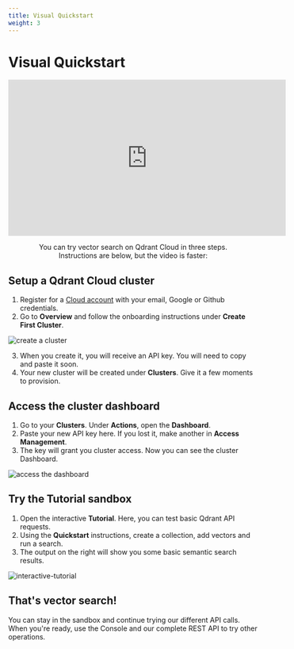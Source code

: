 ```yaml
---
title: Visual Quickstart
weight: 3
---
```


# Visual Quickstart

<p align="center"><iframe width="560" height="315" src="https://www.youtube.com/embed/g6uJhjAoNMg?si=EZ3OtmEdKKHIOgFy" title="YouTube video player" frameborder="0" allow="accelerometer; autoplay; clipboard-write; encrypted-media; gyroscope; picture-in-picture; web-share" referrerpolicy="strict-origin-when-cross-origin" allowfullscreen></iframe></p>
<p style="text-align: center;">You can try vector search on Qdrant Cloud in three steps. 
</br> Instructions are below, but the video is faster:</p>

## Setup a Qdrant Cloud cluster

1. Register for a [Cloud account](https://cloud.qdrant.io/) with your email, Google or Github credentials.
2. Go to **Overview** and follow the onboarding instructions under **Create First Cluster**. 

![create a cluster](/docs/gettingstarted/gui-quickstart/create-cluster.png)

3. When you create it, you will receive an API key. You will need to copy and paste it soon.
4. Your new cluster will be created under **Clusters**. Give it a few moments to provision.

## Access the cluster dashboard

1. Go to your **Clusters**. Under **Actions**, open the **Dashboard**.
2. Paste your new API key here. If you lost it, make another in **Access Management**.
3. The key will grant you cluster access. Now you can see the cluster Dashboard.

![access the dashboard](/docs/gettingstarted/gui-quickstart/access-dashboard.png)

## Try the Tutorial sandbox

1. Open the interactive **Tutorial**. Here, you can test basic Qdrant API requests.
2. Using the **Quickstart** instructions, create a collection, add vectors and run a search.
3. The output on the right will show you some basic semantic search results.

![interactive-tutorial](/docs/gettingstarted/gui-quickstart/interactive-tutorial.png)

## That's vector search!
You can stay in the sandbox and continue trying our different API calls.</br>
When you're ready, use the Console and our complete REST API to try other operations.


